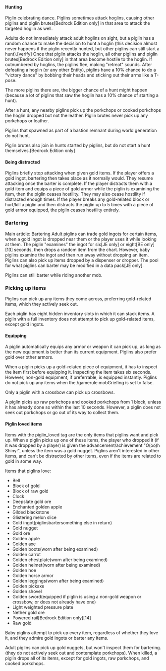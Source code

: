 #### Hunting
Piglin celebrating dance.
Piglins sometimes attack hoglins, causing other piglins and piglin brutes‌[Bedrock Edition  only] in that area to attack the targeted hoglin as well.

Adults do not immediately attack adult hoglins on sight, but a piglin has a random chance to make the decision to hunt a hoglin (this decision almost never happens if the piglin recently hunted, but other piglins can still start a hunt).[verify] Once that piglin attacks the hoglin, all other piglins and piglin brutes‌[Bedrock Edition  only] in that area become hostile to the hoglin. If outnumbered by hoglins, the piglins flee, making "retreat" sounds. After defeating a hoglin (or any other Entity), piglins have a 10% chance to do a "victory dance" by bobbing their heads and sticking out their arms like a T-pose.

The more piglins there are, the bigger chance of a hunt might happen (because a lot of piglins that saw the hoglin has a 10% chance of starting a hunt).

After a hunt, any nearby piglins pick up the porkchops or cooked porkchops the hoglin dropped but not the leather. Piglin brutes never pick up any porkchops or leather.

Piglins that spawned as part of a bastion remnant during world generation do not hunt.

Piglin brutes also join in hunts started by piglins, but do not start a hunt themselves.‌[Bedrock Edition  only]

#### Being distracted
Piglins briefly stop attacking when given gold items. If the player offers a gold ingot, bartering then takes place as it normally would. They resume attacking once the barter is complete. If the player distracts them with a gold item and equips a piece of gold armor while the piglin is examining the item, then the piglin ceases hostility. They may also cease hostility if distracted enough times. If the player breaks any gold-related block or hurt/kill a piglin and then distracts the piglin up to 5 times with a piece of gold armor equipped, the piglin ceases hostility entirely.

### Bartering
Main article: Bartering
Adult piglins can trade gold ingots for certain items, when a gold ingot is dropped near them or the player uses it while looking at them. The piglin "examines" the ingot for six‌[JE  only] or eight‌[BE  only][13] seconds, then drops a random item from the chart. However, baby piglins examine the ingot and then run away without dropping an item. Piglins can also pick up items dropped by a dispenser or dropper. The pool for what piglins can barter may be modified in a data pack‌[JE  only].

Piglins can still barter while riding another mob.

### Picking up items
Piglins can pick up any items they come across, preferring gold-related items, which they actively seek out.

Each piglin has eight hidden inventory slots in which it can stack items. A piglin with a full inventory does not attempt to pick up gold-related items, except gold ingots.

#### Equipping
A piglin automatically equips any armor or weapon it can pick up, as long as the new equipment is better than its current equipment. Piglins also prefer gold over other armors.

When a piglin picks up a gold-related piece of equipment, it has to inspect the item first before equipping it. Inspecting the item takes six seconds. However, non-gold equipment, if preferrable, is equipped instantly. Piglins do not pick up any items when the /gamerule mobGriefing is set to false.

Only a piglin with a crossbow can pick up crossbows.

A piglin picks up raw porkchops and cooked porkchops from 1 block, unless it has already done so within the last 10 seconds. However, a piglin does not seek out porkchops or go out of its way to collect them.

#### Piglin loved items
Items with the piglin_loved tag are the only items that piglins want and pick up. When a piglin picks up one of these items, the player who dropped it (if it was dropped by a player) is given the advancement/achievement "O(oo)h Shiny!", unless the item was a gold nugget. Piglins aren't interested in other items, and can't be distracted by other items, even if the items are related to gold in some way.

Items that piglins love:

- Bell
- Block of gold
- Block of raw gold
- Clock
- Deepslate gold ore
- Enchanted golden apple
- Gilded blackstone
- Glistering melon slice
- Gold ingot(piglinsbartersomething else in return)
- Gold nugget
- Gold ore
- Golden apple
- Golden axe
- Golden boots(worn after being examined)
- Golden carrot
- Golden chestplate(worn after being examined)
- Golden helmet(worn after being examined)
- Golden hoe
- Golden horse armor
- Golden leggings(worn after being examined)
- Golden pickaxe
- Golden shovel
- Golden sword(equipped if piglin is using a non-gold weapon or crossbow, or does not already have one)
- Light weighted pressure plate
- Nether gold ore
- Powered rail‌[Bedrock Edition  only][14]
- Raw gold

Baby piglins attempt to pick up every item, regardless of whether they love it, and they admire gold ingots or barter any items.

Adult piglins can pick up gold nuggets, but won't inspect them for bartering. (they do not actively seek out and contemplate porkchops). When killed, a piglin drops all of its items, except for gold ingots, raw porkchops, and cooked porkchops.

